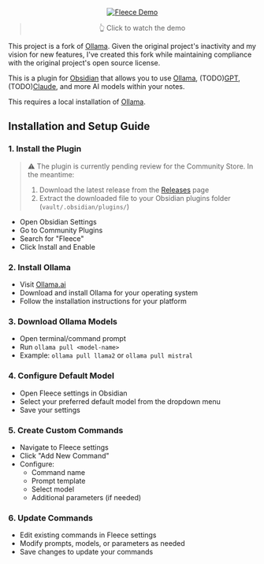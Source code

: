 <div align="center">
  
[![Fleece Demo](https://img.youtube.com/vi/_lasT7m_IvM/0.jpg)](https://www.youtube.com/watch?v=_lasT7m_IvM)
> 👆 Click to watch the demo

</div>

This project is a fork of [Ollama](https://github.com/hinterdupfinger/obsidian-ollama). Given the original project's inactivity and my vision for new features, I've created this fork while maintaining compliance with the original project's open source license.

This is a plugin for [Obsidian](https://obsidian.md) that allows you to use [Ollama](https://ollama.ai), (TODO)[GPT](https://platform.openai.com/), (TODO)[Claude](https://www.anthropic.com/), and more AI models within your notes.

This requires a local installation of [Ollama](https://ollama.ai).

## Installation and Setup Guide

### 1. Install the Plugin
> ⚠️ The plugin is currently pending review for the Community Store. In the meantime:
> 1. Download the latest release from the [Releases](https://github.com/allen0125/fleece/releases) page
> 2. Extract the downloaded file to your Obsidian plugins folder (`vault/.obsidian/plugins/`)

- Open Obsidian Settings
- Go to Community Plugins
- Search for "Fleece"
- Click Install and Enable

### 2. Install Ollama
- Visit [Ollama.ai](https://ollama.ai)
- Download and install Ollama for your operating system
- Follow the installation instructions for your platform

### 3. Download Ollama Models
- Open terminal/command prompt
- Run `ollama pull <model-name>`
- Example: `ollama pull llama2` or `ollama pull mistral`

### 4. Configure Default Model
- Open Fleece settings in Obsidian
- Select your preferred default model from the dropdown menu
- Save your settings

### 5. Create Custom Commands
- Navigate to Fleece settings
- Click "Add New Command"
- Configure:
  - Command name
  - Prompt template
  - Select model
  - Additional parameters (if needed)

### 6. Update Commands
- Edit existing commands in Fleece settings
- Modify prompts, models, or parameters as needed
- Save changes to update your commands
